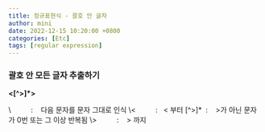 ```yaml
---
title: 정규표현식 - 괄호 안 글자
author: mini
date: 2022-12-15 10:20:00 +0800
categories: [Etc]
tags: [regular expression]
---
```


### 괄호 안 모든 글자 추출하기

__\<[^>]*\>__

 \  &nbsp;&nbsp;&nbsp;&nbsp;&nbsp;&nbsp;&nbsp;&nbsp;&nbsp;: &nbsp;&nbsp; 다음 문자를 문자 그대로 인식
 \\<  &nbsp;&nbsp;&nbsp;&nbsp;&nbsp;&nbsp;&nbsp;&nbsp;&nbsp;: &nbsp;&nbsp;< 부터
 [^>]* &nbsp;: &nbsp;&nbsp; >가 아닌 문자가 0번 또는 그 이상 반복됨
 \\> &nbsp;&nbsp;&nbsp;&nbsp;&nbsp;&nbsp;&nbsp;&nbsp;&nbsp;: &nbsp;&nbsp; > 까지

